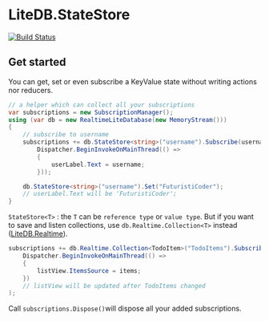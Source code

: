 # LiteDB.StateStore

[![Build Status](https://dev.azure.com/FuturistiCoder/LiteDB.Realtime/_apis/build/status/FuturistiCoder.LiteDB.Realtime?branchName=master)](https://dev.azure.com/FuturistiCoder/LiteDB.Realtime/_build/latest?definitionId=9&branchName=master)

## Get started

You can get, set or even subscribe a KeyValue state without writing actions nor reducers.

```C#
// a helper which can collect all your subscriptions
var subscriptions = new SubscriptionManager();
using (var db = new RealtimeLiteDatabase(new MemoryStream()))
{
    // subscribe to username
    subscriptions += db.StateStore<string>("username").Subscribe(username =>
        Dispatcher.BeginInvokeOnMainThread(() =>
        {
            userLabel.Text = username;
        }));

    db.StateStore<string>("username").Set("FuturistiCoder");
    // userLabel.Text will be 'FuturistiCoder';
}
```

`StateStore<T>` : the `T` can be `reference type` or `value type`. But if you want to save and listen collections, use `db.Realtime.Collection<T>` instead ([LiteDB.Realtime](https://github.com/FuturistiCoder/LiteDB.Realtime)).

```C#
subscriptions += db.Realtime.Collection<TodoItem>("TodoItems").Subscribe(items =>
    Dispatcher.BeginInvokeOnMainThread(() =>
    {
        listView.ItemsSource = items;
    })
    // listView will be updated after TodoItems changed
); 
```

Call `subscriptions.Dispose()`will dispose all your added subscriptions.
